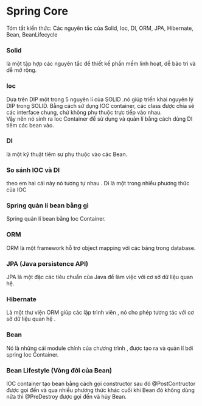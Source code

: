 # Spring Core
Tóm tắt kiến thức: Các nguyên tắc của Solid, Ioc, DI, ORM, JPA, Hibernate, Bean, BeanLifecycle
### Solid
là một tập hợp các nguyên tắc để thiết kế phần mềm linh hoạt, dễ bảo trì và dễ mở rộng.

### Ioc 
Dựa trên DIP một trong 5 nguyên lí của SOLID .nó giúp triển khai nguyên lý DIP trong SOLID. 
Bằng cách sử dụng IOC container, các class được chia sẻ các interface chung, chứ không phụ thuộc trực tiếp vào nhau.  
Vậy nên nó sinh ra Ioc Container để sử dụng và quản lí bằng cách dùng DI tiêm các bean vào. 

### DI
là một kỹ thuật tiêm sự phụ thuộc vào các Bean.

### So sánh IOC và DI 
theo em hai cái này nó tương tự nhau . Di là một trong nhiều phương thức của IOC

### Spring quản lí bean bằng gì 
Spring quản lí bean bằng Ioc Container.

### ORM 
ORM là một framework hỗ trợ object mapping với các bảng trong database.

### JPA (Java persistence API)
JPA là một đặc các tiêu chuẩn của Java để làm việc với cơ sở dữ liệu quan hệ.

### Hibernate
Là một thư viện ORM giúp các lập trình viên  , nó cho phép tương tác với cơ sở dữ liệu quan hệ .

### Bean 
Nó là những cái module chính của chương trình , được tạo ra và quản lí bởi spring Ioc Container.

### Bean Lifestyle (Vòng đời của Bean)
IOC container tạo bean bằng cách gọi constructor sau đó @PostContructor được gọi đến và qua nhiều phương thức khác cuối khi Bean đó không dùng nữa thì @PreDestroy được gọi đến và hủy Bean.
